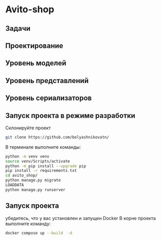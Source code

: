 # Avito-shop



## Задачи

## Проектирование

## Уровень моделей
## Уровень представлений
## Уровень сериализаторов

## Запуск проекта в режиме разработки 
Склонируйте проект
```bash
git clone https://github.com/belyashnikovatn/
```
В терминале выполните команды:
```bash
python -m venv venv
source venv/Scripts/activate
python -m pip install --upgrade pip
pip install -r requirements.txt
cd avito_shop/
python manage.py migrate
LOADDATA
python manage.py runserver
```

## Запуск проекта 
убедитесь, что у вас установлен и запущен Docker
В корне проекта выполните команду:
```bash
docker compose up --build  -d
```